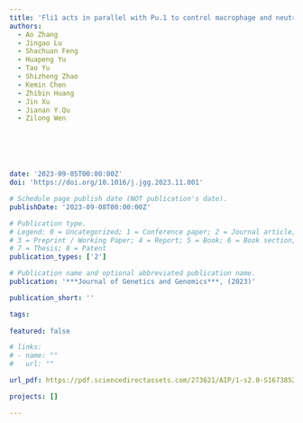 ```yaml
---
title: 'Fli1 acts in parallel with Pu.1 to control macrophage and neutrophil fate in zebrafish'
authors:
  - Ao Zhang
  - Jingao Lu
  - Shachuan Feng
  - Huapeng Yu
  - Tao Yu
  - Shizheng Zhao
  - Kemin Chen
  - Zhibin Huang
  - Jin Xu
  - Jianan Y.Qu
  - Zilong Wen






date: '2023-09-05T00:00:00Z'
doi: 'https://doi.org/10.1016/j.jgg.2023.11.001'

# Schedule page publish date (NOT publication's date).
publishDate: '2023-09-08T00:00:00Z'

# Publication type.
# Legend: 0 = Uncategorized; 1 = Conference paper; 2 = Journal article;
# 3 = Preprint / Working Paper; 4 = Report; 5 = Book; 6 = Book section;
# 7 = Thesis; 8 = Patent
publication_types: ['2']

# Publication name and optional abbreviated publication name.
publication: '***Journal of Genetics and Genomics***, (2023)'

publication_short: ''

tags:
  
featured: false

# links:
# - name: ""
#   url: ""

url_pdf: https://pdf.sciencedirectassets.com/273621/AIP/1-s2.0-S1673852723002370/main.pdf?X-Amz-Security-Token=IQoJb3JpZ2luX2VjEKP%2F%2F%2F%2F%2F%2F%2F%2F%2F%2FwEaCXVzLWVhc3QtMSJIMEYCIQCFlcJII8oT0wbudUm8rYhHV3GjL0EpNd4p1jUHZV%2FE9QIhALmfVPCNc5%2F0REmHEXQu6SWnU0u3VUazy%2FPMJJN%2B3uWQKrIFCDwQBRoMMDU5MDAzNTQ2ODY1IgxF%2BUxUYtljApywLcsqjwWZ9hMu%2BedVr65bEa5NrFFdRE41IWn9DvqlAtSH9IKH5ySHjREWMMOvy9Uy8K8GVGiqVjmO4Wvuyfsf1eH8T4wHspy7nHiIpSZdIxqnAqHFSPrLyDTAYClqjOYJAXSATNaKux16rh5vjyTlRFIz%2Bnv401igT%2BRkfYFYXydYjZX9zeGT2YrVkUK4LobnL%2B%2Fv7av9RY%2FO5HYxQLjrCd7za%2BCiqnhispEBlSLhIaQ8Tzch%2BvhlRdjHMMJoA5BawZ4aef5EiHTR%2FLFn81dGuN7P7WpBMj8JAusgenRpSBX%2B98I04BZRdV7973M56Bbsf7d2U%2F41CGhBwz01fF4NqZv5gq8k683xWFKGAhLPonmKKHtWlwq2iToE8nXE9ELr9rP3S08UauR69XBg4pUtOvBXLafZsE7vVEWXgVBMDNnMXhvaFQyM38G%2Bms80BO%2B9wehW%2B3bKpsRdhEWY%2BsbkxJHBR%2FXVT2qRvobDZl2ods1Zj4EaAEbPMJXCCB35xT3iJYSCcCsUtxlnzHtYl%2BdtV5NGqvILAIP%2FgArK%2Fctq14LP4ulhu5LwOYpGYiCH33qz0wTdZRdYMcOuF3zDKDIS8SLlQN0ATQ4p%2FtrybvU4Zt6J5sfcjBVNLuOFfx6xZlG40A3PE2YoIuI%2FznB9tFPvAgXFyKAmwzjmI6Wso9yjXIWqtme58peqQ7FK9KPWrmWno%2F3f5K0ULcIuzTc3Fh2pFDLYGeRP63QaNk4i6RFuleaUxmZ%2F9mg6c6j6TtMRWKcBUnnd7eRBHKe6PTocxU4Fl%2F80RzPKaeLKOh31EdnXTa0%2FrOlnCcevwq1wTeSr2QmJuN8o5dlPZGtlzuDQA4SgM8vPHX9KBMVBGuUB%2Fv%2FtKCEQXJO%2FMILwzawGOrABf%2FIOIeLXYUl4yVUk8OxeYDNgLw7yqA2lWfV%2FF2HFlMbIMcVFmELYy1lob2m1x%2F4UJMjWdrmSJznZDBRiJm0U%2BqvebxmhfNw%2F4t4GAGJTOvR4cQPmltPLkpXpJE9I3R%2BYhM0teLmWLeUB0kfsfxlN5UwpJUZF95GBnXn%2B%2FEriVZz63NmQ8diW38kddKfYC4y3UZzLv3SqSGG%2BLqHnVv67LNEwQCfTgLIOTnATgDrLvBM%3D&X-Amz-Algorithm=AWS4-HMAC-SHA256&X-Amz-Date=20240102T033017Z&X-Amz-SignedHeaders=host&X-Amz-Expires=300&X-Amz-Credential=ASIAQ3PHCVTY243EIFY7%2F20240102%2Fus-east-1%2Fs3%2Faws4_request&X-Amz-Signature=0925e4b3b8885434618bb0a8418aa2568f4b3023078494cc5e2bff62395ba2cd&hash=1953f478c9768e2906fa3226cbe7d784d410a993545b1fe236085f557986de88&host=68042c943591013ac2b2430a89b270f6af2c76d8dfd086a07176afe7c76c2c61&pii=S1673852723002370&tid=spdf-53a136d3-39d9-427d-a1d9-15b1635679b5&sid=7b3b26a7807598440e2ac2983781d084446bgxrqa&type=client&tsoh=d3d3LnNjaWVuY2VkaXJlY3QuY29t&ua=120b5a51030101025203&rr=83efec2bab271095&cc=hk

projects: []

---
```





